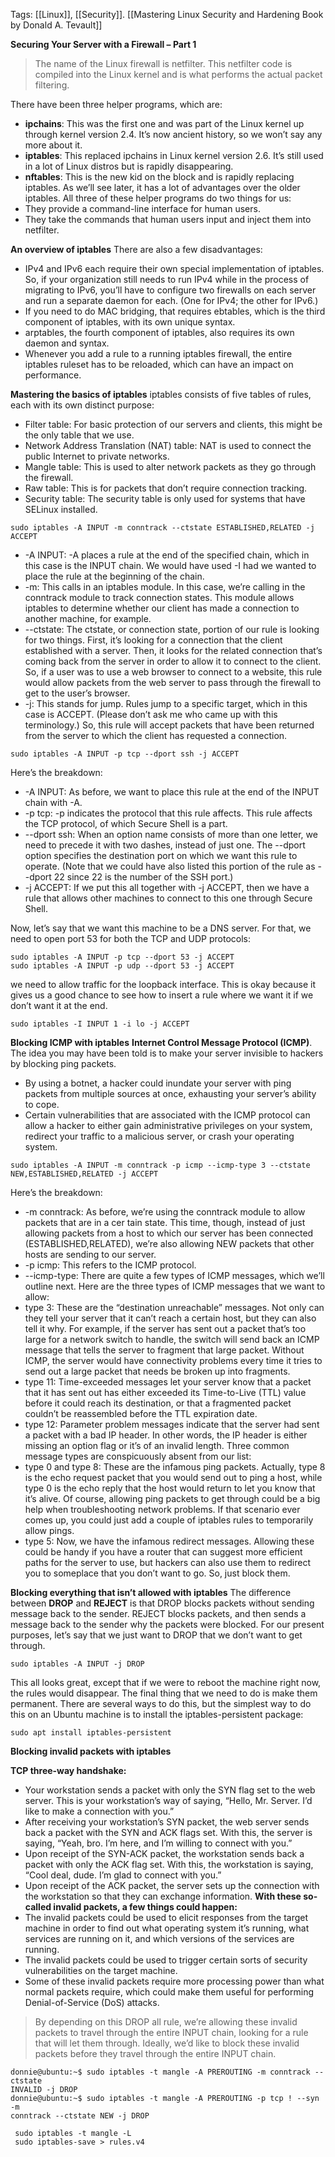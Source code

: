 Tags: [[Linux]], [[Security]]. [[Mastering Linux Security and Hardening Book by Donald A. Tevault]]

**Securing Your Server with a Firewall – Part 1**
> The name of the Linux firewall is netfilter. This netfilter code is compiled into the Linux kernel and is what performs the actual packet filtering.

There have been three helper programs, which are:
- **ipchains**: This was the first one and was part of the Linux kernel up through kernel version  2.4. It’s now ancient history, so we won’t say any more about it.
- **iptables**: This replaced ipchains in Linux kernel version 2.6. It’s still used in a lot of Linux  distros but is rapidly disappearing.
- **nftables**: This is the new kid on the block and is rapidly replacing iptables. As we’ll see later, it has a lot of advantages over the older iptables.
All three of these helper programs do two things for us:
- They provide a command-line interface for human users.
- They take the commands that human users input and inject them into netfilter.

**An overview of iptables**
There are also a few disadvantages:
- IPv4 and IPv6 each require their own special implementation of iptables. So, if your organization still needs to run IPv4 while in the process of migrating to IPv6, you’ll have to configure two firewalls on each server and run a separate daemon for each. (One for IPv4; the other for IPv6.)
- If you need to do MAC bridging, that requires ebtables, which is the third component of iptables, with its own unique syntax.
- arptables, the fourth component of iptables, also requires its own daemon and syntax.
- Whenever you add a rule to a running iptables firewall, the entire iptables ruleset has to be reloaded, which can have an impact on performance.

**Mastering the basics of iptables**
iptables consists of five tables of rules, each with its own distinct purpose:
- Filter table: For basic protection of our servers and clients, this might be the only table that we use.
- Network Address Translation (NAT) table: NAT is used to connect the public Internet to private networks.
- Mangle table: This is used to alter network packets as they go through the firewall.
- Raw table: This is for packets that don’t require connection tracking.
- Security table: The security table is only used for systems that have SELinux installed.

```
sudo iptables -A INPUT -m conntrack --ctstate ESTABLISHED,RELATED -j ACCEPT
```
- -A INPUT: -A places a rule at the end of the specified chain, which in this case is the INPUT  chain. We would have used -I had we wanted to place the rule at the beginning of the chain.
- -m: This calls in an iptables module. In this case, we’re calling in the conntrack module to track connection states. This module allows iptables to determine whether our client has made a connection to another machine, for example.
- --ctstate: The ctstate, or connection state, portion of our rule is looking for two things. First, it’s looking for a connection that the client established with a server. Then, it looks for the related connection that’s coming back from the server in order to allow it to connect to the client. So, if a user was to use a web browser to connect to a website, this rule would allow packets from the web server to pass through the firewall to get to the user’s browser.
- -j: This stands for jump. Rules jump to a specific target, which in this case is ACCEPT. (Please don’t ask me who came up with this terminology.) So, this rule will accept packets that have been returned from the server to which the client has requested a connection.

```
sudo iptables -A INPUT -p tcp --dport ssh -j ACCEPT
```
Here’s the breakdown:
- -A INPUT: As before, we want to place this rule at the end of the INPUT chain with -A.
- -p tcp: -p indicates the protocol that this rule affects. This rule affects the TCP protocol, of which Secure Shell is a part.
- --dport ssh: When an option name consists of more than one letter, we need to precede it with two dashes, instead of just one. The --dport option specifies the destination port on which we want this rule to operate. (Note that we could have also listed this portion of the rule as --dport 22 since 22 is the number of the SSH port.)
- -j ACCEPT: If we put this all together with -j ACCEPT, then we have a rule that allows other machines to connect to this one through Secure Shell.

Now, let’s say that we want this machine to be a DNS server. For that, we need to open port 53 for both the TCP and UDP protocols:
```
sudo iptables -A INPUT -p tcp --dport 53 -j ACCEPT
sudo iptables -A INPUT -p udp --dport 53 -j ACCEPT
```

we need to allow traffic for the loopback interface. This is okay because it gives us a good chance to see how to insert a rule where we want it if we don’t want it at the end.
```
sudo iptables -I INPUT 1 -i lo -j ACCEPT
```


**Blocking ICMP with iptables**
 **Internet Control Message Protocol (ICMP)**. The idea you may have been told is to make your server invisible to hackers by blocking ping packets.
- By using a botnet, a hacker could inundate your server with ping packets from multiple sources at once, exhausting your server’s ability to cope.
- Certain vulnerabilities that are associated with the ICMP protocol can allow a hacker to either gain administrative privileges on your system, redirect your traffic to a malicious server, or crash your operating system.
```
sudo iptables -A INPUT -m conntrack -p icmp --icmp-type 3 --ctstate
NEW,ESTABLISHED,RELATED -j ACCEPT
```
Here’s the breakdown:
- -m conntrack: As before, we’re using the conntrack module to allow packets that are in a cer tain state. This time, though, instead of just allowing packets from a host to which our server has been connected (ESTABLISHED,RELATED), we’re also allowing NEW packets that other hosts are sending to our server.
- -p icmp: This refers to the ICMP protocol.
- --icmp-type: There are quite a few types of ICMP messages, which we’ll outline next.
Here are the three types of ICMP messages that we want to allow:
- type 3: These are the “destination unreachable” messages. Not only can they tell your server that it can’t reach a certain host, but they can also tell it why. For example, if the server has sent out a packet that’s too large for a network switch to handle, the switch will send back an ICMP message that tells the server to fragment that large packet. Without ICMP, the server would have connectivity problems every time it tries to send out a large packet that needs be broken up into fragments.
- type 11: Time-exceeded messages let your server know that a packet that it has sent out has either exceeded its Time-to-Live (TTL) value before it could reach its destination, or that a fragmented packet couldn’t be reassembled before the TTL expiration date. 
- type 12: Parameter problem messages indicate that the server had sent a packet with a bad IP header. In other words, the IP header is either missing an option flag or it’s of an invalid length.
Three common message types are conspicuously absent from our list:
- type 0 and type 8: These are the infamous ping packets. Actually, type 8 is the echo request packet that you would send out to ping a host, while type 0 is the echo reply that the host would return to let you know that it’s alive. Of course, allowing ping packets to get through could be a big help when troubleshooting network problems. If that scenario ever comes up, you could just add a couple of iptables rules to temporarily allow pings.
- type 5: Now, we have the infamous redirect messages. Allowing these could be handy if you have a router that can suggest more efficient paths for the server to use, but hackers can also use them to redirect you to someplace that you don’t want to go. So, just block them.

**Blocking everything that isn’t allowed with iptables**
The difference between **DROP** and **REJECT** is that DROP blocks packets without sending  message back to the sender. REJECT blocks packets, and then sends a message back to the sender  why the packets were blocked. For our present purposes, let’s say that we just want to DROP  that we don’t want to get through. 
```
sudo iptables -A INPUT -j DROP
```

This all looks great, except that if we were to reboot the machine right now, the rules would disappear. The final thing that we need to do is make them permanent. There are several ways to do this, but the simplest way to do this on an Ubuntu machine is to install the iptables-persistent package:
```
sudo apt install iptables-persistent
```

**Blocking invalid packets with iptables**

**TCP three-way handshake:**
- Your workstation sends a packet with only the SYN flag set to the web server. This is your workstation’s way of saying, “Hello, Mr. Server. I’d like to make a connection with you.” 
- After receiving your workstation’s SYN packet, the web server sends back a packet with the  SYN and ACK flags set. With this, the server is saying, “Yeah, bro. I’m here, and I’m willing to  connect with you.” 
- Upon receipt of the SYN-ACK packet, the workstation sends back a packet with only the ACK  flag set. With this, the workstation is saying, “Cool deal, dude. I’m glad to connect with you.”  
- Upon receipt of the ACK packet, the server sets up the connection with the workstation so that they can exchange information.
**With these so-called invalid packets, a few things could happen:**
- The invalid packets could be used to elicit responses from the target machine in order to find out what operating system it’s running, what services are running on it, and which versions of the services are running.
- The invalid packets could be used to trigger certain sorts of security vulnerabilities on the target machine.
- Some of these invalid packets require more processing power than what normal packets require, which could make them useful for performing Denial-of-Service (DoS) attacks.
> By depending on this DROP all rule, we’re allowing these invalid packets to travel through the entire INPUT chain, looking for a rule that will let them through.
Ideally, we’d like to block these invalid packets before they travel through the entire INPUT chain.
```
donnie@ubuntu:~$ sudo iptables -t mangle -A PREROUTING -m conntrack --ctstate
INVALID -j DROP
donnie@ubuntu:~$ sudo iptables -t mangle -A PREROUTING -p tcp ! --syn -m
conntrack --ctstate NEW -j DROP
```
```
 sudo iptables -t mangle -L
 sudo iptables-save > rules.v4
```
